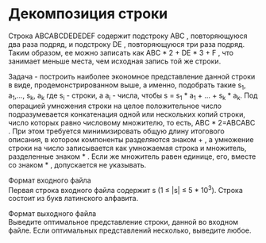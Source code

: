 # Декомпозиция строки
Строка ABCABCDEDEDEF содержит подстроку ABC , повторяющуюся два раза подряд,
и подстроку DE , повторяющуюся три раза подряд. Таким образом, ее можно
записать как ABC * 2 + DE * 3 + F , что занимает меньше места, чем исходная запись той же
строки. <br />

Задача - построить наиболее экономное представление данной строки в виде,
продемонстрированном выше, а именно, подобрать такие s<sub>1</sub>, a<sub>1</sub>,..., s<sub>k</sub>, a<sub>k</sub> где s<sub>i</sub> -
строки, а a<sub>i</sub> - числа, чтобы s = s<sub>1</sub> * a<sub>1</sub> + ... + s<sub>k</sub> * a<sub>k</sub>. Под операцией умножения
строки на целое положительное число подразумевается конкатенация одной или
нескольких копий строки, число которых равно числовому множителю, то есть,
ABC * 2=ABCABC . При этом требуется минимизировать общую длину итогового
описания, в котором компоненты разделяются знаком + , а умножение строки на
число записывается как умножаемая строка и множитель, разделенные знаком * .
Если же множитель равен единице, его, вместе со знаком * , допускается не
указывать.

Формат входного файла <br />
Первая строка входного файла содержит s (1 &le; |s| &le; 5 * 10<sup>3</sup>). Строка состоит из
букв латинского алфавита.

Формат выходного файла <br />
Выведите оптимальное представление строки, данной во входном файле. Если
оптимальных представлений несколько, выведите любое.
